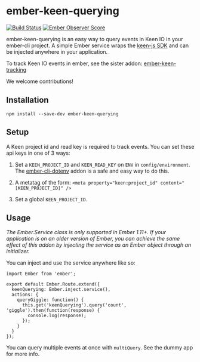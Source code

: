 # ember-keen-querying

[![Build Status](https://travis-ci.org/plyfe/ember-keen-querying.svg?branch=master)](https://travis-ci.org/plyfe/ember-keen-querying) [![Ember Observer Score](http://emberobserver.com/badges/ember-keen-querying.svg)](http://emberobserver.com/addons/ember-keen-querying)

ember-keen-querying is an easy way to query events in Keen IO in your ember-cli project. A simple Ember service wraps the [keen-js SDK](https://github.com/keen/keen-js) and can be injected anywhere in your application.

To track Keen IO events in ember, see the sister addon: [ember-keen-tracking](https://github.com/plyfe/ember-keen-tracking)

We welcome contributions!

## Installation

`npm install --save-dev ember-keen-querying`

## Setup

A Keen project id and read key is required to track events. You can set these api keys in one of 3 ways:

1. Set a `KEEN_PROJECT_ID` and `KEEN_READ_KEY` on `ENV` in `config/environment`. The [ember-cli-dotenv](https://github.com/fivetanley/ember-cli-dotenv) addon is a safe and easy way to do this.

2. A metatag of the form: `<meta property="keen:project_id" content="[KEEN_PROJECT_ID]" />`

3. Set a global `KEEN_PROJECT_ID`.

## Usage

*The Ember.Service class is only supported in Ember 1.11+. If your application is on an older version of Ember, you can achieve the same effect of this addon by injecting the service as an Ember object through an initializer.*

You can inject and use the service anywhere like so:

```
import Ember from 'ember';

export default Ember.Route.extend({
  keenQuerying: Ember.inject.service(),
  actions: {
    queryGiggle: function() {
      this.get('keenQuerying').query('count', 'giggle').then(function(response) {
        console.log(response);
      });
    }
  }
});
```

You can query multiple events at once with `multiQuery`. See the dummy app for more info.
